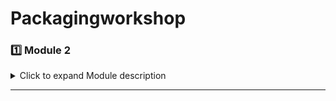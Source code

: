 # Packagingworkshop

### 1️⃣ Module 2

<details>
<summary>Click to expand Module description</summary>

Word Documents Available

# From Wafer To Package: Assembly And Manufacturing Essentials

Lesson 1

Package Manufacturing

Review of Supply Chain

1.	First, we have the design house which have the building blocks (EDA Tools, foundry PDKs) to make the design of the chip. After designing we perform the IC design test program (GDSII).

2.	Then we have wafer fabrication where the IC design is fabricated on the wafer. The necessities are silicon wafers, manufacturing equipment, gases, chemicals, other materials.

3.	The next step is packaging, assembly and testing where individual ICs are assembled in a package and tested. For this we need the different substrates (leadframe, laminate, ceramic etc), tools, materials, chemicals, lids.

4.	Now we have the board assembly and test where many packages are assembled on boards and tested. For this we need PCBs, tools, and materials.

5.	Finally, we have product assembly and test where the final product is manufactured using component tools.

![image](https://github.com/user-attachments/assets/1ef64faf-6942-461d-9196-33491a097b97)
	
Here we are focused on the third part of the supply chain package assembly and testing. The input for this is the wafer with the fabricated IC.

Introduction of a Package Manufacturing Unit.

ATMP – Assembly, Testing, Marking and Packaging

OSAT – Outsourced Semiconductor Assembly and Test

ATMP is a process driven unit.

The ATMP unit can be in-house or it can be OSAT where the chip design is sent to an OSAT unit and they make the chip.

Clean room area is either measured by classes or grades and for the class the lower the number the number is the higher the cost of the unit and in grades the higher the grade is the higher the cost of building the unit is.

![image](https://github.com/user-attachments/assets/2cf34b9a-96d9-4d2a-887d-d0d6dd5dbb14)	

The clean room takes usually takes 50 – 70% of the space in the unit.

The testing area takes 20 – 30% of the space in the unit.

The utility and maintenance room is very necessary and makes sure the unit runs properly.

The material preparation and storage room holds all the materials needed for the different packaging processes.

Finally the warehouse is there to store the chips before shipping.

Lesson 2

Activities inside the cleanroom area

First, we have the incoming wafer carrier which holds the wafers.

When the wafers arrive they only have the chips on the front side and the back is just the supporting substrate and that substrate makes the wafer very thick. So before processing we need to make the wafer as thin as possible. 

1.	Wafer inspection – to check whether the wafer is of good quality, not damaged and processible.

2.	After that is checked we have wafer front tape lamination to protect the processing on the front of the wafer.

3.	Then we have the wafer backside grinding. For this process the wafer and flipped and put on a chuck table which is rotated at high speeds while a mechanical force is applied. This force erodes the excess silicon.

Note: If this process is not done properly then the wafer will break as it is subjected to a lot of stress.

1.	Now we tape frame the backside of the wafer. This mechanically supports the wafer.

2.	Now we will dice the wafer as we know there are many dies on the wafer. This is a 2-step process unless you go with the blade directly. But direct blade slicing has a lot of cons. Therefore we first use laser grooving to create marks/ grooves for the blade to follow.

Link for video:
https://drive.google.com/file/d/1RNSt-A62O7AdWDILbVOuuXaSkpyjOa-1/view?usp=sharing

Lesson 3

Three Types of Packaging

•	Wire Bond Packaging

In this we have a substrate and then a die on top with connections using a wire.
a.	First by looking at the wafer map we will choose a good die and out it on the substrate.
i.	Dispense the epoxy where you want the chip to be.
ii.	Pick the chip
iii.	Place on the Die Attach Film (DAF)

Video: https://drive.google.com/file/d/1lQt5tAbdytzSCV7Ls-7ih0lsNYACvA3Z/view?usp=sharing

•	Then we need to do the process of curing (heating) to give it mechanical strength.

•	First using the dispenser we create a free air ball.

•	You can use temperature, pressure or vibration to attach the ball to the die and make a bond.

•	The dispenser moves up and makes a loop before reaching the pad’s surface.

•	Then we make a crescent bond which is cutting of the excess wire using force and we are left with a wire tail.

•	Finally reheat the wire tail to make a free air ball and begin the process again.

Video: https://drive.google.com/file/d/1eW2A9F1qK5IBJgx6QgzEml_viaRvwKIO/view?usp=sharing

•	Using the transfer method we now pass the molding compound on the chip.

•	Then the marking of the packages happens through lasers and this helps to identify the package.

•	Then we have the process of singulation where we bring back the blade and dice the package. 

Lesson 4

2.	Flip Chip Packaging 

![image](https://github.com/user-attachments/assets/be6fa348-43dd-4f68-af4d-9754bacb7896)

•	First, we apply under ball metallisation which creates a base.

•	Then apply a metal in a pattern.

•	Finally, apply the solder and pattern again.

•	After that we apply the process of reflow where the solder goes through a high temperature furnace and becomes a bump on the backside 
of the chip and there are many such bumps.

•	Then you flip the die with the solder balls.

Now we need to place the die on the substrate but before we can do that we need to create a surface where the balls can connect with the substrate.

•	So first we create pads on the substrate’s surface and apply Flux. Flux is an environment used to protect the dies.

•	After making the pads we can use two things to join the substrate and die.

  o	We have to use heating and compression.

•	Here we have used thermocompression to join/solder the balls to the pads.

•	Then we spray the chip with a solvent to remove the flux as we no longer need it since the connections have been made.

•	Then we dispense underfill to make connections between the die and substrate.

•	After that we cure the underfill by heating the chip.

•	Finally, we add the molding compound.

The process through which the flip chip is bonded to the substrate is called the Mass Reflow and Thermo-Compression Process.

•	Then we mark the chip which will help in identification later.

Now we need to create bumps on the substrate so that the chip can connect with the outer world.

•	For that first we flip the package.

•	Then we do the ball mounting in its regular fashion.

•	Finally we put the package through reflow and get our final result.

Lesson 5

2.	Fan-out Wafer Level Package

The one difference between the flip chip package and the wafer level package is that the chip is connected to the solder balls through the RDL.

•	First, we will pick and place the known good dies on a temporary carrier.

•	Then we will add the molding compound to protect the chip.

•	After that we will remove the temporary carrier to get a reconstituted wafer (chips on molding compound).

Now we need to prepare the RDL for that we will use coating of dielectric material and metal.

•	First, we make a metal layer.

•	Then add the dielectric layer and create grooves.

•	After that we add another metal layer and pattern it. The pattern will be made by covering the grooves and making more.

Now you have to continue these steps until you have the desired number of layers. In this case we have three layers.

![image](https://github.com/user-attachments/assets/1ed62326-e474-47e7-add2-38b697eb3dd9)

•	We now put the prepared RDL on the reconstituted wafers.

•	Then we attach the solder balls.

•	After that we mark the wafer.

•	Finally through the process of singulation we separate the individual chips.

If you have high pin count and low pitch then fan-out chip are the best for you.

Processing video
https://drive.google.com/file/d/19Zxx-L-sjkz3ZFuM0WUFlRX46RfqTvaM/view?usp=sharing

</details>

---
